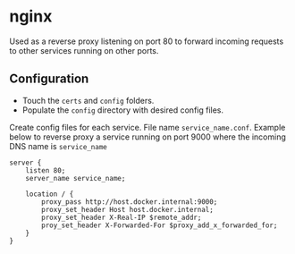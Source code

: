 # nginx

Used as a reverse proxy listening on port 80 to forward incoming requests to
other services running on other ports.

## Configuration

- Touch the `certs` and `config` folders.
- Populate the `config` directory with desired config files.

Create config files for each service. File name `service_name.conf`. Example
below to reverse proxy a service running on port 9000 where the incoming DNS
name is `service_name`

```text
server {
    listen 80;
    server_name service_name;

    location / {
        proxy_pass http://host.docker.internal:9000;
        proxy_set_header Host host.docker.internal;
        proxy_set_header X-Real-IP $remote_addr;
        proy_set_header X-Forwarded-For $proxy_add_x_forwarded_for;
    }
}
```
